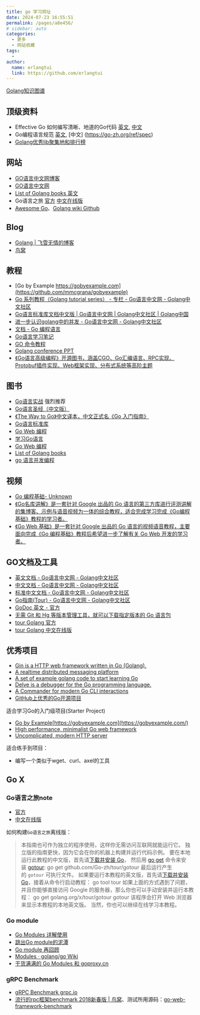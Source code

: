 ```yaml
---
title: go 学习网址
date: 2024-07-23 16:55:51
permalink: /pages/a8e456/
# sidebar: auto
categories:
  - 更多
  - 网站收藏
tags:
  - 
author: 
  name: erlangtui
  link: https://github.com/erlangtui
---
```


[Golang知识图谱](https://www.processon.com/view/link/5a9ba4c8e4b0a9d22eb3bdf0)

## 顶级资料

* Effective Go 如何编写清晰、地道的Go代码 [英文](https://golang.org/doc/effective_go.html), [中文](https://go-zh.org/doc/effective_go.html)
* Go编程语言规范 [英文](https://golang.org/ref/spec), [中文] (https://go-zh.org/ref/spec)
* [Golang优秀lib聚集地和排行榜](https://golanglibs.com/)

## 网站

- [GO语言中文网博客](http://blog.studygolang.com/)
- [GO语言中文网](https://studygolang.com/)
- [List of Golang books 英文](https://github.com/dariubs/GoBooks)
- Go语言之旅 [官方](https://tour.golang.org) [中文在线版](https://tour.go-zh.org)
- [Awesome Go](https://awesome-go.com/)、[Golang wiki Github](https://github.com/golang/go/wiki)

## Blog

- [Golang | 飞雪无情的博客](http://www.flysnow.org/categories/Golang/)
- [鸟窝](https://colobu.com/)

## 教程 

- [Go by Example https://gobyexample.com](https://github.com/mmcgrana/gobyexample)
- [Go 系列教程（Golang tutorial series） - 专栏 - Go语言中文网 - Golang中文社区](https://studygolang.com/subject/2)
- [Go语言标准库文档中文版 | Go语言中文网 | Golang中文社区 | Golang中国](https://studygolang.com/pkgdoc)
- [进一步认识golang中的并发 - Go语言中文网 - Golang中文社区](https://studygolang.com/articles/1615)
- [文档 - Go 编程语言](https://go-zh.org/doc/)
- [Go语言学习笔记](https://book.douban.com/subject/26832468/)
- [GO 命令教程](http://wiki.jikexueyuan.com/project/go-command-tutorial)
- [Golang conference PPT](https://github.com/gopherchina/conference)
- [《Go语言高级编程》开源图书，涵盖CGO、Go汇编语言、RPC实现、Protobuf插件实现、Web框架实现、分布式系统等高阶主题](https://github.com/chai2010/advanced-go-programming-book)

## 图书

- [Go语言实战](https://github.com/threerocks/studyFiles) 强烈推荐
- [Go语言圣经（中文版）](https://legacy.gitbook.com/book/yar999/gopl-zh/details)
- [《The Way to Go》中文译本，中文正式名《Go 入门指南》](https://github.com/Unknwon/the-way-to-go_ZH_CN)
- [Go语言标准库](https://books.studygolang.com/The-Golang-Standard-Library-by-Example/)
- [Go Web 编程](https://astaxie.gitbooks.io/build-web-application-with-golang/zh/)
- [学习Go语言](https://github.com/gunsluo/Learning-Go-zh-cn)
- [Go Web 编程](https://legacy.gitbook.com/book/astaxie/build-web-application-with-golang/details)
- [List of Golang books](https://github.com/dariubs/GoBooks)
- [go 语言并发编程](https://cizixs.gitbooks.io/go-concurrency-programming/content/)

## 视频

 - [Go 编程基础- Unknown](https://github.com/Unknwon/go-fundamental-programming)
 - [《Go名库讲解》是一套针对 Google 出品的 Go 语言的第三方库进行评测讲解的集博客、示例与语音视频为一体的综合教程，适合完成学习完成《Go编程基础》教程的学习者。](https://github.com/Unknwon/go-rock-libraries-showcases)
 - [《Go Web 基础》是一套针对 Google 出品的 Go 语言的视频语音教程，主要面向完成《Go 编程基础》教程后希望进一步了解有关 Go Web 开发的学习者。](https://github.com/Unknwon/go-web-foundation)
 
## GO文档及工具

- [英文文档 - Go语言中文网 - Golang中文社区](https://studygolang.com/)
- [中文文档 - Go语言中文网 - Golang中文社区](http://docscn.studygolang.com/)
- [标准中文文档 - Go语言中文网 - Golang中文社区](https://studygolang.com/pkgdoc)
- [Go指南(Tour) - Go语言中文网 - Golang中文社区](http://tour.studygolang.com/welcome/1)
- [GoDoc 英文 -  官方](https://godoc.org/)
- [无需 Git 和 Hg 等版本管理工具，就可以下载指定版本的 Go 语言包](https://gopm.io/)
- [tour Golang 官方](https://tour.golang.org)
- [tour Golang 中文在线版](https://tour.go-zh.org)

## 优秀项目

- [Gin is a HTTP web framework written in Go (Golang). ](https://github.com/gin-gonic/gin)
- [A realtime distributed messaging platform](https://github.com/nsqio/nsq)
- [A set of example golang code to start learning Go](https://github.com/mkaz/working-with-go.git)
- [Delve is a debugger for the Go programming language.](https://github.com/derekparker/delve)
- [A Commander for modern Go CLI interactions](https://github.com/spf13/cobra)
- [GitHub上优秀的Go开源项目](http://www.flysnow.org/2016/12/27/golang-hot-project-in-github.html)


适合学习Go的入门级项目(Starter Project)

- [Go by Example](https://github.com/mmcgrana/gobyexample)[https://gobyexample.com](https://gobyexample.com/)
- [High performance, minimalist Go web framework](https://github.com/labstack/echo.git)
- [Uncomplicated, modern HTTP server](https://github.com/labstack/armor)

适合练手到项目：

- 编写一个类似于wget、curl、axel的工具

## Go X
###  Go语言之旅note

- [官方](https://tour.golang.org)
- [中文在线版](https://tour.go-zh.org)

如何构建`Go语言之旅`离线版：

> 本指南也可作为独立的程序使用，这样你无需访问互联网就能运行它。 独立版的指南更快，因为它会在你的机器上构建并运行代码示例。 要在本地运行此教程的中文版，首先请[下载并安装 Go](https://golang.org/dl/)， 然后用 [go get](https://go-zh.org/cmd/go/) 命令来安装 [gotour](https://go-zh.org/x/tour/): go get github.com/Go-zh/tour/gotour 最后运行产生的 `gotour` 可执行文件。 如果要运行本教程的英文版，首先请[下载并安装 Go](https://golang.org/dl/)，接着从命令行启动教程： go tool tour 如果上面的方式遇到了问题，并且你能够直接访问 Google 的服务器，那么你也可以手动安装并运行本教程： go get golang.org/x/tour/gotour gotour 该程序会打开 Web 浏览器来显示本教程的本地英文版。 当然，你也可以继续在线学习本教程。


### Go module

* [Go Modules 详解使用](https://learnku.com/articles/27401)
* [跳出Go module的泥潭](https://colobu.com/2018/08/27/learn-go-module/)
* [Go module 再回顾](https://colobu.com/2019/09/23/review-go-module-again/)
* [Modules · golang/go Wiki](https://github.com/golang/go/wiki/Modules)
* [干货满满的 Go Modules 和 goproxy.cn](https://mp.weixin.qq.com/s/NzCK6UEcmMZJ7i2fDW2lhg)

### gRPC Benchmark

* [gRPC Benchmark grpc.io](https://grpc.io/docs/guides/benchmarking/)
* [流行的rpc框架benchmark 2018新春版 | 鸟窝](https://colobu.com/2018/01/31/benchmark-2018-spring-of-popular-rpc-frameworks/)、测试所用源码：[go-web-framework-benchmark](https://github.com/smallnest/go-web-framework-benchmark)
